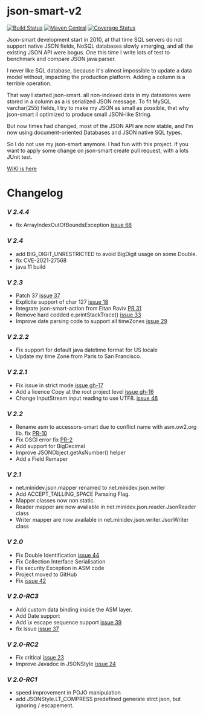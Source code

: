 # json-smart-v2
[![Build Status](https://travis-ci.org/netplex/json-smart-v2.svg?branch=master)](https://travis-ci.org/netplex/json-smart-v2)
[![Maven Central](https://maven-badges.herokuapp.com/maven-central/net.minidev/json-smart/badge.svg?style=flat-square)](https://maven-badges.herokuapp.com/maven-central/net.minidev/json-smart/)
[![Coverage Status](https://coveralls.io/repos/github/netplex/json-smart-v2/badge.svg?branch=master)](https://coveralls.io/github/netplex/json-smart-v2?branch=master)


Json-smart development start in 2010, at that time SQL servers do not support native JSON fields, NoSQL databases slowly emerging, and all the existing JSON API were bogus. One this time I write lots of test to benchmark and compare JSON java parser. 

I never like SQL database, because it's almost impossible to update a data model without, impacting the production platform. Adding a column is a terrible operation.

That way I started json-smart. all non-indexed data in my datastores were stored in a column as a is serialized JSON message. To fit MySQL varchar(255) fields, I try to make my JSON as small as possible, that why json-smart il optimized to produce small JSON-like String.

But now times had changed, most of the JSON API are now stable, and I'm now using document-oriented Databases and JSON native SQL types.

So I do not use my json-smart anymore. I had fun with this project. If you want to apply some change on json-smart create pull request, with a lots JUnit test.



[WIKI is here](https://github.com/netplex/json-smart/wiki)


# Changelog

### *V 2.4.4*
* fix ArrayIndexOutOfBoundsException [issue 68](https://github.com/netplex/json-smart-v2/pull/68)

### *V 2.4*
* add BIG_DIGIT_UNRESTRICTED to avoid BigDigit usage on some Double.
* fix CVE-2021-27568
* java 11 build

### *V 2.3*
* Patch 37 [issue 37](http://code.google.com/p/json-smart/issues/detail?id=37)
* Explicite support of char 127 [issue 18](http://code.google.com/p/json-smart/issues/detail?id=18)
* Integrate json-smart-action from Eitan Raviv [PR 31](https://github.com/netplex/json-smart-v2/pull/31)
* Remove hard codded e.printStackTrace() [issue 33](https://github.com/netplex/json-smart-v2/issues/33)
* Improve date parsing code to support all timeZones [issue 29](https://github.com/netplex/json-smart-v2/issues/29)

### *V 2.2.2*
 * Fix support for default java datetime format for US locale
 * Update my time Zone from Paris to San Francisco.

### *V 2.2.1*
* Fix issue in strict mode [issue gh-17](https://github.com/netplex/json-smart-v2/issues/17)
* Add a licence Copy at the root project level [issue gh-16](https://github.com/netplex/json-smart-v2/issues/16)
* Change InputStream input reading to use UTF8. [issue 48](http://code.google.com/p/json-smart/issues/detail?id=48)

### *V 2.2*
* Rename asm to accessors-smart due to conflict name with asm.ow2.org lib. fix [PR-10](https://github.com/netplex/json-smart-v2/pull/10)
* Fix OSGI error fix [PR-2](https://github.com/netplex/json-smart-v2/pull/2)
* Add support for BigDecimal
* Improve JSONObject.getAsNumber() helper
* Add a Field Remaper

### *V 2.1*
  * net.minidev.json.mapper renamed to net.minidev.json.writer
  * Add ACCEPT_TAILLING_SPACE Parssing Flag.
  * Mapper classes now non static.
  * Reader mapper are now available in net.minidev.json.reader.JsonReader class
  * Writer mapper are now available in net.minidev.json.writer.JsonWriter class

### *V 2.0*
  * Fix Double Identification [issue 44](http://code.google.com/p/json-smart/issues/detail?id=44)
  * Fix Collection Interface Serialisation
  * Fix security Exception in ASM code
  * Project moved to GitHub
  * Fix [issue 42](http://code.google.com/p/json-smart/issues/detail?id=42)

### *V 2.0-RC3*
  * Add custom data binding inside the ASM layer.
  * Add Date support
  * Add \x escape sequence support [issue 39](http://code.google.com/p/json-smart/issues/detail?id=39)
  * fix issue [issue 37](http://code.google.com/p/json-smart/issues/detail?id=37)

### *V 2.0-RC2*
  * Fix critical [issue 23](http://code.google.com/p/json-smart/issues/detail?id=23)
  * Improve Javadoc in JSONStyle [issue 24](http://code.google.com/p/json-smart/issues/detail?id=23)

### *V 2.0-RC1*
  * speed improvement in POJO manipulation
  * add JSONStyle.LT_COMPRESS predefined generate strct json, but ignoring / escapement.
